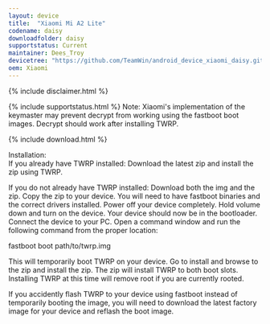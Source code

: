 ```yaml
---
layout: device
title:  "Xiaomi Mi A2 Lite"
codename: daisy
downloadfolder: daisy
supportstatus: Current
maintainer: Dees_Troy
devicetree: "https://github.com/TeamWin/android_device_xiaomi_daisy.git"
oem: Xiaomi
---
```


{% include disclaimer.html %}

{% include supportstatus.html %}
Note: Xiaomi's implementation of the keymaster may prevent decrypt from working using the fastboot boot images. Decrypt should work after installing TWRP.

{% include download.html %}

<div class='page-heading'>Installation:</div>
If you already have TWRP installed:
Download the latest zip and install the zip using TWRP.

If you do not already have TWRP installed:
Download both the img and the zip. Copy the zip to your device. You will need to have fastboot binaries and the correct drivers installed. Power off your device completely. Hold volume down and turn on the device. Your device should now be in the bootloader. Connect the device to your PC. Open a command window and run the following command from the proper location:

fastboot boot path/to/twrp.img

This will temporarily boot TWRP on your device. Go to install and browse to the zip and install the zip. The zip will install TWRP to both boot slots. Installing TWRP at this time will remove root if you are currently rooted.

If you accidently flash TWRP to your device using fastboot instead of temporarily booting the image, you will need to download the latest factory image for your device and reflash the boot image.
